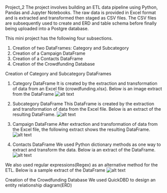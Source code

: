 Project_2
The project involves building an ETL data pipeline using Python, Pandas and Jupyter Notebooks.
The raw data is provided in Excel format and is extracted and transformed then staged as CSV files.
The CSV files are subsequently used to create and ERD and table schema before finally being uploaded into a Postgre database. 

This mini project has the following four subsections.
1. Creation of two DataFrames: Category and Subcategory
2. Creation of a Campaign DataFrame
3. Creation of a Contacts DataFrame
4. Creation of the Crowdfunding Database

Creation of Category and Subcategory DataFrames 
1. Category DataFrame
It is created by the extraction and transformation of data from an Excel file (crowdfunding.xlsx).
Below is an image extract from the DataFrame
![alt text](image.png)

2. Subcategory DataFrame
This DataFrame is created by the extraction and transformation of data from the Excel file. Below is an extract of the resulting DataFrame.
![alt text](image-1.png)

3. Campaign DataFrame
After extraction and transformation of data from the Excel file, the following extract shows the resulting DataFrame.
![alt text](image-2.png)

4. Contacts DataFrame
We used Python dictionary methods as one way to extract and transform the data.
Below ia an extract of the DataFrame.
![alt text](image-3.png)

We also used regular expressions(Regex) as an alternative method for the ETL.
Below is a sample extract of the DataFrame
![alt text](image-4.png) 

Creation of the Crowdfunding Database
We used QuickDBD to design an entity relationship diagram(ERD)
